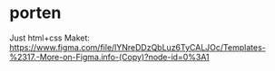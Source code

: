 # porten
Just html+css
Maket: https://www.figma.com/file/lYNreDDzQbLuz6TyCALJOc/Templates-%2317.-More-on-Figma.info-(Copy)?node-id=0%3A1

